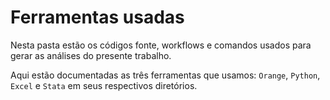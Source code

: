 # Ferramentas usadas

Nesta pasta estão os códigos fonte, workflows e comandos usados para gerar as análises do presente trabalho.

Aqui estão documentadas as três ferramentas que usamos: `Orange`, `Python`, `Excel` e `Stata` em seus respectivos diretórios.
